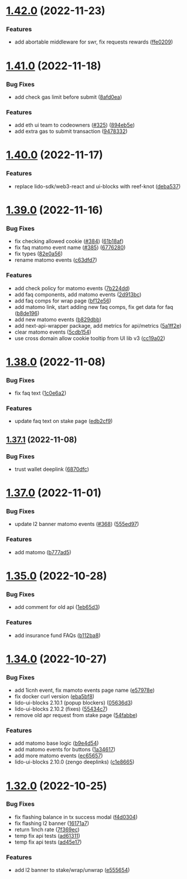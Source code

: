 # [1.42.0](https://github.com/lidofinance/staking-widget-ts/compare/1.41.0...1.42.0) (2022-11-23)


### Features

* add abortable middleware for swr, fix requests rewards ([ffe0209](https://github.com/lidofinance/staking-widget-ts/commit/ffe0209505c610b2b0468003bfa368f630b28f44))



# [1.41.0](https://github.com/lidofinance/staking-widget-ts/compare/1.40.0...1.41.0) (2022-11-18)


### Bug Fixes

* add check gas limit before submit ([8afd0ea](https://github.com/lidofinance/staking-widget-ts/commit/8afd0ead0c42fcea3586d5f99595110781aabfca))


### Features

* add eth ui team to codeowners ([#325](https://github.com/lidofinance/staking-widget-ts/issues/325)) ([894eb5e](https://github.com/lidofinance/staking-widget-ts/commit/894eb5eb04a522a6445348f4da17a1d2d0b25498))
* add extra gas to submit transaction ([9478332](https://github.com/lidofinance/staking-widget-ts/commit/9478332b2250aadc9231d0dcfe426c36885beae6))



# [1.40.0](https://github.com/lidofinance/staking-widget-ts/compare/1.39.0...1.40.0) (2022-11-17)


### Features

* replace lido-sdk/web3-react and ui-blocks with reef-knot ([deba537](https://github.com/lidofinance/staking-widget-ts/commit/deba537ac8399d5a1e6804b1589bf7fd8e6de1ad))



# [1.39.0](https://github.com/lidofinance/staking-widget-ts/compare/1.38.0...1.39.0) (2022-11-16)


### Bug Fixes

* fix checking allowed cookie ([#384](https://github.com/lidofinance/staking-widget-ts/issues/384)) ([61b18af](https://github.com/lidofinance/staking-widget-ts/commit/61b18afcad64e8fdd010d9ab5b86b14ff6306d12))
* fix faq matomo event name ([#385](https://github.com/lidofinance/staking-widget-ts/issues/385)) ([6776280](https://github.com/lidofinance/staking-widget-ts/commit/67762800402ea9d358e3499c7fcd49b3a8c06acf))
* fix types ([82e0a56](https://github.com/lidofinance/staking-widget-ts/commit/82e0a568eb69ce16bc2a4fbf4570dc663a735acb))
* rename matomo events ([c63dfd7](https://github.com/lidofinance/staking-widget-ts/commit/c63dfd71ebd7ffce9e4df9970cc5e7f666476f76))


### Features

* add check policy for matomo events ([7b224dd](https://github.com/lidofinance/staking-widget-ts/commit/7b224ddf7c288f5b9b584614d9cbac09e14506c8))
* add faq components, add matomo events ([2d913bc](https://github.com/lidofinance/staking-widget-ts/commit/2d913bcb6521d3a8c5e357b704a42fb6af2fcd2a))
* add faq comps for wrap page ([bf12e56](https://github.com/lidofinance/staking-widget-ts/commit/bf12e565f242b26238f2492256bfb3a2653dbeac))
* add matomo link, start adding new faq comps, fix get data for faq ([b8de196](https://github.com/lidofinance/staking-widget-ts/commit/b8de196f1965e6fa8b6b0abd45693d1b83ba8c87))
* add new matomo events ([b829dbb](https://github.com/lidofinance/staking-widget-ts/commit/b829dbb44fa2a8282cfa73fa0cd85c178b12d849))
* add next-api-wrapper package, add metrics for api/metrics ([5a1ff2e](https://github.com/lidofinance/staking-widget-ts/commit/5a1ff2e6181b82b5cc73ef6bc44e08506722a354))
* clear matomo events ([5cdb154](https://github.com/lidofinance/staking-widget-ts/commit/5cdb15437e9d0d7a7a131ec3dacc50f3c5086ee1))
* use cross domain allow cookie tooltip from UI lib v3 ([cc19a02](https://github.com/lidofinance/staking-widget-ts/commit/cc19a02604f9c8725a91b6feb98bcb6d2f35af1a))



# [1.38.0](https://github.com/lidofinance/staking-widget-ts/compare/1.37.1...1.38.0) (2022-11-08)


### Bug Fixes

* fix faq text ([1c0e6a2](https://github.com/lidofinance/staking-widget-ts/commit/1c0e6a247062ceef1a84c81662b18f0b5348bfad))


### Features

* update faq text on stake page ([edb2cf9](https://github.com/lidofinance/staking-widget-ts/commit/edb2cf9a1b1b2756e23e483f0ae52d7696c6f510))



## [1.37.1](https://github.com/lidofinance/staking-widget-ts/compare/1.37.0...1.37.1) (2022-11-08)


### Bug Fixes

* trust wallet deeplink ([6870dfc](https://github.com/lidofinance/staking-widget-ts/commit/6870dfc84effce4aaf14c87daa93637f9b043e0a))



# [1.37.0](https://github.com/lidofinance/staking-widget-ts/compare/1.35.0...1.37.0) (2022-11-01)


### Bug Fixes

* update l2 banner matomo events ([#368](https://github.com/lidofinance/staking-widget-ts/issues/368)) ([555ed97](https://github.com/lidofinance/staking-widget-ts/commit/555ed97e3bb2181faf177876abd3efa40f0743d1))


### Features

* add matomo ([b777ad5](https://github.com/lidofinance/staking-widget-ts/commit/b777ad56a29b422e7a92e570a31d69d30b927a1e))



# [1.35.0](https://github.com/lidofinance/staking-widget-ts/compare/1.34.0...1.35.0) (2022-10-28)


### Bug Fixes

* add comment for old api ([1eb65d3](https://github.com/lidofinance/staking-widget-ts/commit/1eb65d3775f69a2437f011b71c317c7c525e604b))


### Features

* add insurance fund FAQs ([b112ba8](https://github.com/lidofinance/staking-widget-ts/commit/b112ba83ca87c8f6b3ac3a14c6ddbad32b896a2c))



# [1.34.0](https://github.com/lidofinance/staking-widget-ts/compare/1.32.0...1.34.0) (2022-10-27)


### Bug Fixes

* add 1icnh event, fix mamoto events page name ([e57978e](https://github.com/lidofinance/staking-widget-ts/commit/e57978ec075dd16cb9de1961e6c07ac699e43609))
* fix docker curl version ([eba5bf8](https://github.com/lidofinance/staking-widget-ts/commit/eba5bf8020413d7c1c5683c65120bf6aab3f65fe))
* lido-ui-blocks 2.10.1 (popup blockers) ([05636d3](https://github.com/lidofinance/staking-widget-ts/commit/05636d30b8ae2e4d06c3acc63635f4d5fd02e719))
* lido-ui-blocks 2.10.2 (fixes) ([55434c7](https://github.com/lidofinance/staking-widget-ts/commit/55434c7f8591a1d2eddf647e6900bc5517e7c77f))
* remove old apr request from stake page ([54fabbe](https://github.com/lidofinance/staking-widget-ts/commit/54fabbe88d4ab805b8b1c1aaebb97a01a024d2f6))


### Features

* add matomo base logic ([b9e4d54](https://github.com/lidofinance/staking-widget-ts/commit/b9e4d54bb847afc60e16e66cf78c23ebd1bfbddb))
* add matomo events for buttons ([1a34617](https://github.com/lidofinance/staking-widget-ts/commit/1a346170867822e1b2bcff3dfb57e6078bf31f0c))
* add more matomo events ([ec65657](https://github.com/lidofinance/staking-widget-ts/commit/ec6565728f938d7b1f8314b58a9a01425cfd07f9))
* lido-ui-blocks 2.10.0 (zengo deeplinks) ([c1e8665](https://github.com/lidofinance/staking-widget-ts/commit/c1e8665dc5965bc4920c242c6255177be74223f4))



# [1.32.0](https://github.com/lidofinance/staking-widget-ts/compare/1.31.0...1.32.0) (2022-10-25)


### Bug Fixes

* fix flashing balance in tx success modal ([f4d0304](https://github.com/lidofinance/staking-widget-ts/commit/f4d0304df4f4858b4521ba42b9c6dbdb9d1d0fe5))
* fix flashing l2 banner ([16171a7](https://github.com/lidofinance/staking-widget-ts/commit/16171a7bd29b95b674573138caddf9d365558d36))
* return 1inch rate ([7f369ec](https://github.com/lidofinance/staking-widget-ts/commit/7f369ec1df3b4dc69acd94897d71f539093584fb))
* temp fix api tests ([ad61311](https://github.com/lidofinance/staking-widget-ts/commit/ad61311af8340acd5d84f2f292c5efb3b4ab3ac4))
* temp fix api tests ([ad45e17](https://github.com/lidofinance/staking-widget-ts/commit/ad45e1710d33200152a6021848d8d9229631d7b8))


### Features

* add l2 banner to stake/wrap/unwrap ([e555654](https://github.com/lidofinance/staking-widget-ts/commit/e5556546fd0b942b810c9dd0323883955d11cade))



